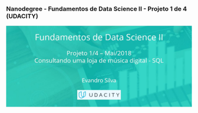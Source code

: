 ### Nanodegree - Fundamentos de Data Science II - Projeto 1 de 4 (UDACITY)
![Udacity - Consultando uma loja de música digital - SQL](images/DS2_M02_img.JPG)

